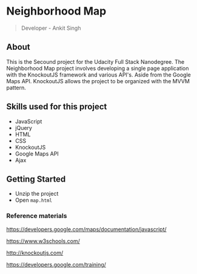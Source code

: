 # Neighborhood Map

>Developer - Ankit Singh

## About

This is the Secound project for the Udacity Full Stack Nanodegree. The Neighborhood Map project involves developing a single page application with the KnockoutJS framework and various API's. Aside from the Google Maps API. KnockoutJS allows the project to be organized with the MVVM pattern.


## Skills used for this project
- JavaScript
- jQuery
- HTML
- CSS
- KnockoutJS
- Google Maps API
- Ajax


## Getting Started

- Unzip the project
- Open `map.html`

### Reference materials
https://developers.google.com/maps/documentation/javascript/

https://www.w3schools.com/

http://knockoutjs.com/

https://developers.google.com/training/
